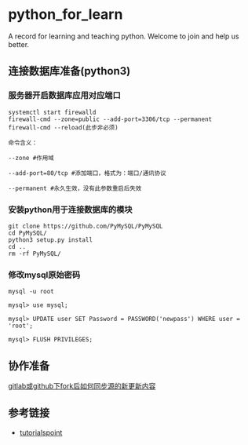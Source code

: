 # python_for_learn
A record for learning and teaching python.
Welcome to join and help us better.

## 连接数据库准备(python3)

### 服务器开启数据库应用对应端口

```
systemctl start firewalld 
firewall-cmd --zone=public --add-port=3306/tcp --permanent
firewall-cmd --reload(此步非必须)
```

```
命令含义：

--zone #作用域

--add-port=80/tcp #添加端口，格式为：端口/通讯协议

--permanent #永久生效，没有此参数重启后失效
```

### 安装python用于连接数据库的模块

```
git clone https://github.com/PyMySQL/PyMySQL
cd PyMySQL/
python3 setup.py install
cd ..
rm -rf PyMySQL/
```

### 修改mysql原始密码

```
mysql -u root

mysql> use mysql;

mysql> UPDATE user SET Password = PASSWORD('newpass') WHERE user = 'root';

mysql> FLUSH PRIVILEGES;
```

## 协作准备

[gitlab或github下fork后如何同步源的新更新内容](https://www.zhihu.com/question/28676261)

## 参考链接

- [tutorialspoint](https://www.tutorialspoint.com/python3/python_database_access.htm)